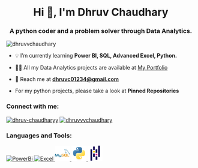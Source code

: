 <h1 align="center">Hi 👋, I'm Dhruv Chaudhary</h1>
<h3 align="center">A python coder and a problem solver through Data Analytics.</h3>

<p align="left"> <img src="https://komarev.com/ghpvc/?username=dhruvvchaudhary&label=Profile%20views&color=0e75b6&style=flat" alt="dhruvvchaudhary" /> </p>

- 💡 I’m currently learning **Power BI, SQL, Advanced Excel, Python.**

- 👨‍💻 All my Data Analytics projects are available at [My Portfolio](https://codebasics.io/portfolio/Dhruv-Chaudhary)

- 📧 Reach me at **dhruvc01234@gmail.com**

- For my python projects, please take a look at **Pinned Repositories**

<h3 align="left">Connect with me:</h3>
<p align="left">
<a href="https://linkedin.com/in/dhruvchaudhary01" target="blank"><img align="center" src="https://raw.githubusercontent.com/rahuldkjain/github-profile-readme-generator/master/src/images/icons/Social/linked-in-alt.svg" alt="dhruv-chaudharyy" height="30" width="40" /></a>
<a href="https://instagram.com/dhruvvvchaudhary" target="blank"><img align="center" src="https://raw.githubusercontent.com/rahuldkjain/github-profile-readme-generator/master/src/images/icons/Social/instagram.svg" alt="dhruvvvchaudhary" height="30" width="40" /></a>
</p>

<h3 align="left">Languages and Tools:</h3>
<p align="left"> <a href="https://powerbi.microsoft.com/en-au/" target="_blank" rel="noreferrer"> <img src="https://logos-world.net/wp-content/uploads/2022/02/Microsoft-Power-BI-Symbol.png" alt="PowerBi" width="40" height="40"/> </a> 
<a href="https://www.microsoft.com/en-in/microsoft-365/excel" target="_blank" rel="noreferrer"> <img src="https://cdn1.iconfinder.com/data/icons/famous-brand-apps/100/_-04-512.png" alt="Excel" width="40" height="40"/> </a> 
</a> <a href="https://www.mysql.com/" target="_blank" rel="noreferrer"> <img src="https://raw.githubusercontent.com/devicons/devicon/master/icons/mysql/mysql-original-wordmark.svg" alt="mysql" width="40" height="40"/> </a>
  </a> <a href="https://www.python.org" target="_blank" rel="noreferrer"> <img src="https://raw.githubusercontent.com/devicons/devicon/master/icons/python/python-original.svg" alt="python" width="40" height="40"/> </a>
  <a href="https://pandas.pydata.org/" target="_blank" rel="noreferrer"> <img src="https://raw.githubusercontent.com/devicons/devicon/2ae2a900d2f041da66e950e4d48052658d850630/icons/pandas/pandas-original.svg" alt="pandas" width="40" height="40"/> </a>
  </a> </p>

